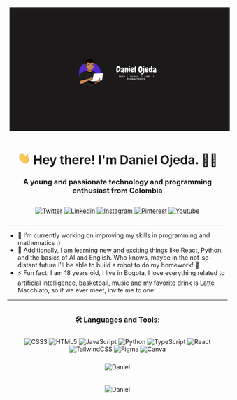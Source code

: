 <img src="./assets/images/Banner.png" style="padding:5px;" height='auto'>
<h1 align="center"><img src="https://raw.githubusercontent.com/basnetsoyuj/basnetsoyuj/master/assets/images/wave.gif" width="30px"/> Hey there! I'm Daniel Ojeda. 👨‍💻</h1>

<h3 align="center">A young and passionate technology and programming enthusiast from Colombia</h3>

<p></p>

<p align="center" style="padding: 10px;"><a href="https://twitter.com/DanielO81259396" target="blank"><img align="center" src="https://img.shields.io/badge/Twitter-%231DA1F2.svg?logo=Twitter&logoColor=white" alt="Twitter"/></a>
<a href="https://linkedin.com/in/daniel-ojeda-1b4155217/" target="blank"><img align="center" src="https://img.shields.io/badge/LinkedIn-%230077B5.svg?logo=linkedin&logoColor=white" alt="Linkedin"/></a>
<a href="https://instagram.com/its.daniid/" target="blank"><img align="center" src="https://img.shields.io/badge/Instagram-%23E4405F.svg?logo=Instagram&logoColor=white" alt="Instagram"/></a>
<a href="https://pinterest.com/Dlanmi/" target="blank"><img align="center" src="https://img.shields.io/badge/Pinterest-%23E60023.svg?logo=Pinterest&logoColor=white" alt="Pinterest"/></a>
<a href="https://youtube.com/@dlanmi" target="blank" ><img align="center" src="https://img.shields.io/badge/YouTube-%23FF0000.svg?logo=YouTube&logoColor=white" alt="Youtube"/></a>
</p>

<hr />

- 🔭 I’m currently working on improving my skills in programming and mathematics :)
- 🌱 Additionally, I am learning new and exciting things like React, Python, and the basics of AI and English. Who knows, maybe in the not-so-distant future I'll be able to build a robot to do my homework! 🤖
- ⚡ Fun fact: I am 18 years old, I live in Bogota, I love everything related to artificial intelligence, basketball, music and my favorite drink is Latte Macchiato, so if we ever meet, invite me to one!

<hr/>

<h3 align="center" style="padding: 10px;">🛠️ Languages and Tools:</h3>

<p align="center"><img height="24" src="https://img.shields.io/badge/css3-%231572B6.svg?style=for-the-badge&logo=css3&logoColor=white" alt="CSS3" title="CSS3"/> <img height="24" src="https://img.shields.io/badge/html5-%23E34F26.svg?style=for-the-badge&logo=html5&logoColor=white" alt="HTML5" title="HTML5" />
<img height="24" src="https://img.shields.io/badge/javascript-%23323330.svg?style=for-the-badge&logo=javascript&logoColor=%23F7DF1E" alt="JavaScript" title="JavaScript" />
<img height="24" src="https://img.shields.io/badge/python-3670A0?style=for-the-badge&logo=python&logoColor=ffdd54" alt="Python" title="Python" />
<img height="24" src="https://img.shields.io/badge/typescript-%23007ACC.svg?style=for-the-badge&logo=typescript&logoColor=white" alt="TypeScript" title="TypeScript" />
<img height="24" src="https://img.shields.io/badge/react-%2320232a.svg?style=for-the-badge&logo=react&logoColor=%2361DAFB" alt="React" title="React" />
<img height="24" src="https://img.shields.io/badge/tailwindcss-%2338B2AC.svg?style=for-the-badge&logo=tailwind-css&logoColor=white" alt="TailwindCSS" title="TailwindCSS" />
<img height="24" src="https://img.shields.io/badge/figma-%23F24E1E.svg?style=for-the-badge&logo=figma&logoColor=white" alt="Figma" title="Figma" />
<img height="24" src="https://img.shields.io/badge/Canva-%2300C4CC.svg?style=for-the-badge&logo=Canva&logoColor=white" alt="Canva" title="Canva" />
</p>

<p align="center" style="padding: 10px;"><img src="https://github-readme-streak-stats.herokuapp.com/?user=Dlanmi&theme=dark&hide_border=false" alt="Daniel" /></p>

<p align="center" style="padding: 10px;"><img src="https://github-readme-stats.vercel.app/api/top-langs/?username=Dlanmi&layout=compact&theme=dark&hide_border=false" alt="Daniel" /></p>

<!---
Dlanmi/Dlanmi is a ✨ special ✨ repository because its `README.md` (this file) appears on your GitHub profile.
You can click the Preview link to take a look at your changes.
--->
